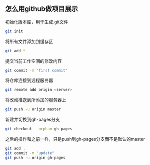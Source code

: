 ## 怎么用github做项目展示



初始化版本库，用于生成.git文件

```sh
git init
```

将所有文件添加到缓存区

```sh
git add *
```

提交当前工作空间的修改内容

```sh
git commit -m "first commit"
```

将仓库连接到远程服务器

```sh
git remote add origin <server>
```

将改动推送到所添加的服务器上

```sh
git push -u origin master
```

新建并切换到gh-pages分支

```sh
git checkout --orphan gh-pages
```

之后的操作和之前一样，只是push到gh-pages分支而不是默认的master

```sh
git add . 
git commit -m "update"
git push -u origin gh-pages
```